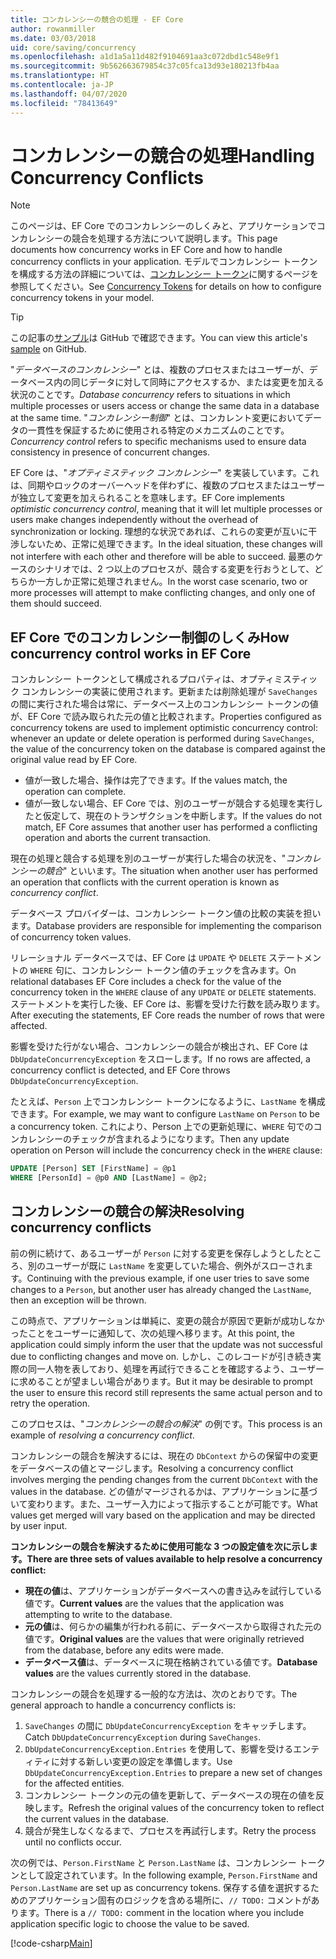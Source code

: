 ```yaml
---
title: コンカレンシーの競合の処理 - EF Core
author: rowanmiller
ms.date: 03/03/2018
uid: core/saving/concurrency
ms.openlocfilehash: a1d1a5a11d482f9104691aa3c072dbd1c548e9f1
ms.sourcegitcommit: 9b562663679854c37c05fca13d93e180213fb4aa
ms.translationtype: HT
ms.contentlocale: ja-JP
ms.lasthandoff: 04/07/2020
ms.locfileid: "78413649"
---
```

# <a name="handling-concurrency-conflicts"></a><span data-ttu-id="b4aff-102">コンカレンシーの競合の処理</span><span class="sxs-lookup"><span data-stu-id="b4aff-102">Handling Concurrency Conflicts</span></span>

> [!NOTE]
> <span data-ttu-id="b4aff-103">このページは、EF Core でのコンカレンシーのしくみと、アプリケーションでコンカレンシーの競合を処理する方法について説明します。</span><span class="sxs-lookup"><span data-stu-id="b4aff-103">This page documents how concurrency works in EF Core and how to handle concurrency conflicts in your application.</span></span> <span data-ttu-id="b4aff-104">モデルでコンカレンシー トークンを構成する方法の詳細については、[コンカレンシー トークン](xref:core/modeling/concurrency)に関するページを参照してください。</span><span class="sxs-lookup"><span data-stu-id="b4aff-104">See [Concurrency Tokens](xref:core/modeling/concurrency) for details on how to configure concurrency tokens in your model.</span></span>

> [!TIP]
> <span data-ttu-id="b4aff-105">この記事の[サンプル](https://github.com/dotnet/EntityFramework.Docs/tree/master/samples/core/Saving/Concurrency/)は GitHub で確認できます。</span><span class="sxs-lookup"><span data-stu-id="b4aff-105">You can view this article's [sample](https://github.com/dotnet/EntityFramework.Docs/tree/master/samples/core/Saving/Concurrency/) on GitHub.</span></span>

<span data-ttu-id="b4aff-106">"_データベースのコンカレンシー_" とは、複数のプロセスまたはユーザーが、データベース内の同じデータに対して同時にアクセスするか、または変更を加える状況のことです。</span><span class="sxs-lookup"><span data-stu-id="b4aff-106">_Database concurrency_ refers to situations in which multiple processes or users access or change the same data in a database at the same time.</span></span> <span data-ttu-id="b4aff-107">"_コンカレンシー制御_" とは、コンカレント変更においてデータの一貫性を保証するために使用される特定のメカニズムのことです。</span><span class="sxs-lookup"><span data-stu-id="b4aff-107">_Concurrency control_ refers to specific mechanisms used to ensure data consistency in presence of concurrent changes.</span></span>

<span data-ttu-id="b4aff-108">EF Core は、"_オプティミスティック コンカレンシー_" を実装しています。これは、同期やロックのオーバーヘッドを伴わずに、複数のプロセスまたはユーザーが独立して変更を加えられることを意味します。</span><span class="sxs-lookup"><span data-stu-id="b4aff-108">EF Core implements _optimistic concurrency control_, meaning that it will let multiple processes or users make changes independently without the overhead of synchronization or locking.</span></span> <span data-ttu-id="b4aff-109">理想的な状況であれば、これらの変更が互いに干渉しないため、正常に処理できます。</span><span class="sxs-lookup"><span data-stu-id="b4aff-109">In the ideal situation, these changes will not interfere with each other and therefore will be able to succeed.</span></span> <span data-ttu-id="b4aff-110">最悪のケースのシナリオでは、2 つ以上のプロセスが、競合する変更を行おうとして、どちらか一方しか正常に処理されません。</span><span class="sxs-lookup"><span data-stu-id="b4aff-110">In the worst case scenario, two or more processes will attempt to make conflicting changes, and only one of them should succeed.</span></span>

## <a name="how-concurrency-control-works-in-ef-core"></a><span data-ttu-id="b4aff-111">EF Core でのコンカレンシー制御のしくみ</span><span class="sxs-lookup"><span data-stu-id="b4aff-111">How concurrency control works in EF Core</span></span>

<span data-ttu-id="b4aff-112">コンカレンシー トークンとして構成されるプロパティは、オプティミスティック コンカレンシーの実装に使用されます。更新または削除処理が `SaveChanges` の間に実行された場合は常に、データベース上のコンカレンシー トークンの値が、EF Core で読み取られた元の値と比較されます。</span><span class="sxs-lookup"><span data-stu-id="b4aff-112">Properties configured as concurrency tokens are used to implement optimistic concurrency control: whenever an update or delete operation is performed during `SaveChanges`, the value of the concurrency token on the database is compared against the original value read by EF Core.</span></span>

- <span data-ttu-id="b4aff-113">値が一致した場合、操作は完了できます。</span><span class="sxs-lookup"><span data-stu-id="b4aff-113">If the values match, the operation can complete.</span></span>
- <span data-ttu-id="b4aff-114">値が一致しない場合、EF Core では、別のユーザーが競合する処理を実行したと仮定して、現在のトランザクションを中断します。</span><span class="sxs-lookup"><span data-stu-id="b4aff-114">If the values do not match, EF Core assumes that another user has performed a conflicting operation and aborts the current transaction.</span></span>

<span data-ttu-id="b4aff-115">現在の処理と競合する処理を別のユーザーが実行した場合の状況を、"_コンカレンシーの競合_" といいます。</span><span class="sxs-lookup"><span data-stu-id="b4aff-115">The situation when another user has performed an operation that conflicts with the current operation is known as _concurrency conflict_.</span></span>

<span data-ttu-id="b4aff-116">データベース プロバイダーは、コンカレンシー トークン値の比較の実装を担います。</span><span class="sxs-lookup"><span data-stu-id="b4aff-116">Database providers are responsible for implementing the comparison of concurrency token values.</span></span>

<span data-ttu-id="b4aff-117">リレーショナル データベースでは、EF Core は `UPDATE` や `DELETE` ステートメントの `WHERE` 句に、コンカレンシー トークン値のチェックを含みます。</span><span class="sxs-lookup"><span data-stu-id="b4aff-117">On relational databases EF Core includes a check for the value of the concurrency token in the `WHERE` clause of any `UPDATE` or `DELETE` statements.</span></span> <span data-ttu-id="b4aff-118">ステートメントを実行した後、EF Core は、影響を受けた行数を読み取ります。</span><span class="sxs-lookup"><span data-stu-id="b4aff-118">After executing the statements, EF Core reads the number of rows that were affected.</span></span>

<span data-ttu-id="b4aff-119">影響を受けた行がない場合、コンカレンシーの競合が検出され、EF Core は `DbUpdateConcurrencyException` をスローします。</span><span class="sxs-lookup"><span data-stu-id="b4aff-119">If no rows are affected, a concurrency conflict is detected, and EF Core throws `DbUpdateConcurrencyException`.</span></span>

<span data-ttu-id="b4aff-120">たとえば、`Person` 上でコンカレンシー トークンになるように、`LastName` を構成できます。</span><span class="sxs-lookup"><span data-stu-id="b4aff-120">For example, we may want to configure `LastName` on `Person` to be a concurrency token.</span></span> <span data-ttu-id="b4aff-121">これにより、Person 上での更新処理に、`WHERE` 句でのコンカレンシーのチェックが含まれるようになります。</span><span class="sxs-lookup"><span data-stu-id="b4aff-121">Then any update operation on Person will include the concurrency check in the `WHERE` clause:</span></span>

``` sql
UPDATE [Person] SET [FirstName] = @p1
WHERE [PersonId] = @p0 AND [LastName] = @p2;
```

## <a name="resolving-concurrency-conflicts"></a><span data-ttu-id="b4aff-122">コンカレンシーの競合の解決</span><span class="sxs-lookup"><span data-stu-id="b4aff-122">Resolving concurrency conflicts</span></span>

<span data-ttu-id="b4aff-123">前の例に続けて、あるユーザーが `Person` に対する変更を保存しようとしたところ、別のユーザーが既に `LastName` を変更していた場合、例外がスローされます。</span><span class="sxs-lookup"><span data-stu-id="b4aff-123">Continuing with the previous example, if one user tries to save some changes to a `Person`, but another user has already changed the `LastName`, then an exception will be thrown.</span></span>

<span data-ttu-id="b4aff-124">この時点で、アプリケーションは単純に、変更の競合が原因で更新が成功しなかったことをユーザーに通知して、次の処理へ移ります。</span><span class="sxs-lookup"><span data-stu-id="b4aff-124">At this point, the application could simply inform the user that the update was not successful due to conflicting changes and move on.</span></span> <span data-ttu-id="b4aff-125">しかし、このレコードが引き続き実際の同一人物を表しており、処理を再試行できることを確認するよう、ユーザーに求めることが望ましい場合があります。</span><span class="sxs-lookup"><span data-stu-id="b4aff-125">But it may be desirable to prompt the user to ensure this record still represents the same actual person and to retry the operation.</span></span>

<span data-ttu-id="b4aff-126">このプロセスは、"_コンカレンシーの競合の解決_" の例です。</span><span class="sxs-lookup"><span data-stu-id="b4aff-126">This process is an example of _resolving a concurrency conflict_.</span></span>

<span data-ttu-id="b4aff-127">コンカレンシーの競合を解決するには、現在の `DbContext` からの保留中の変更をデータベースの値とマージします。</span><span class="sxs-lookup"><span data-stu-id="b4aff-127">Resolving a concurrency conflict involves merging the pending changes from the current `DbContext` with the values in the database.</span></span> <span data-ttu-id="b4aff-128">どの値がマージされるかは、アプリケーションに基づいて変わります。また、ユーザー入力によって指示することが可能です。</span><span class="sxs-lookup"><span data-stu-id="b4aff-128">What values get merged will vary based on the application and may be directed by user input.</span></span>

<span data-ttu-id="b4aff-129">**コンカレンシーの競合を解決するために使用可能な 3 つの設定値を次に示します。**</span><span class="sxs-lookup"><span data-stu-id="b4aff-129">**There are three sets of values available to help resolve a concurrency conflict:**</span></span>

- <span data-ttu-id="b4aff-130">**現在の値**は、アプリケーションがデータベースへの書き込みを試行している値です。</span><span class="sxs-lookup"><span data-stu-id="b4aff-130">**Current values** are the values that the application was attempting to write to the database.</span></span>
- <span data-ttu-id="b4aff-131">**元の値**は、何らかの編集が行われる前に、データベースから取得された元の値です。</span><span class="sxs-lookup"><span data-stu-id="b4aff-131">**Original values** are the values that were originally retrieved from the database, before any edits were made.</span></span>
- <span data-ttu-id="b4aff-132">**データベース値**は、データベースに現在格納されている値です。</span><span class="sxs-lookup"><span data-stu-id="b4aff-132">**Database values** are the values currently stored in the database.</span></span>

<span data-ttu-id="b4aff-133">コンカレンシーの競合を処理する一般的な方法は、次のとおりです。</span><span class="sxs-lookup"><span data-stu-id="b4aff-133">The general approach to handle a concurrency conflicts is:</span></span>

1. <span data-ttu-id="b4aff-134">`SaveChanges` の間に `DbUpdateConcurrencyException` をキャッチします。</span><span class="sxs-lookup"><span data-stu-id="b4aff-134">Catch `DbUpdateConcurrencyException` during `SaveChanges`.</span></span>
2. <span data-ttu-id="b4aff-135">`DbUpdateConcurrencyException.Entries` を使用して、影響を受けるエンティティに対する新しい変更の設定を準備します。</span><span class="sxs-lookup"><span data-stu-id="b4aff-135">Use `DbUpdateConcurrencyException.Entries` to prepare a new set of changes for the affected entities.</span></span>
3. <span data-ttu-id="b4aff-136">コンカレンシー トークンの元の値を更新して、データベースの現在の値を反映します。</span><span class="sxs-lookup"><span data-stu-id="b4aff-136">Refresh the original values of the concurrency token to reflect the current values in the database.</span></span>
4. <span data-ttu-id="b4aff-137">競合が発生しなくなるまで、プロセスを再試行します。</span><span class="sxs-lookup"><span data-stu-id="b4aff-137">Retry the process until no conflicts occur.</span></span>

<span data-ttu-id="b4aff-138">次の例では、`Person.FirstName` と `Person.LastName` は、コンカレンシー トークンとして設定されています。</span><span class="sxs-lookup"><span data-stu-id="b4aff-138">In the following example, `Person.FirstName` and `Person.LastName` are set up as concurrency tokens.</span></span> <span data-ttu-id="b4aff-139">保存する値を選択するためのアプリケーション固有のロジックを含める場所に、`// TODO:` コメントがあります。</span><span class="sxs-lookup"><span data-stu-id="b4aff-139">There is a `// TODO:` comment in the location where you include application specific logic to choose the value to be saved.</span></span>

[!code-csharp[Main](../../../samples/core/Saving/Concurrency/Sample.cs?name=ConcurrencyHandlingCode&highlight=34-35)]
